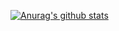 [![Anurag's github stats](https://github-readme-stats.vercel.app/api?username=hdugaojing)](https://github.com/anuraghazra/github-readme-stats)
